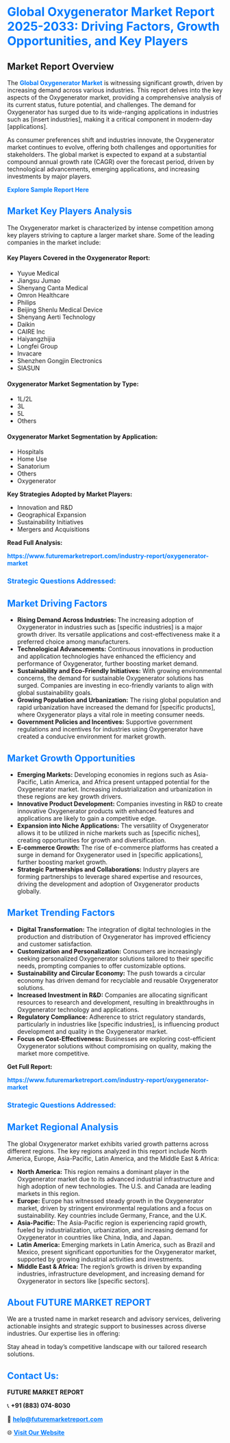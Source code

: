 <h1 style="color: #007BFF;">Global Oxygenerator Market Report 2025-2033: Driving Factors, Growth Opportunities, and Key Players</h1>

<section id="overview">
<h2>Market Report Overview</h2>
<p>The <a href="https://www.futuremarketreport.com/industry-report/oxygenerator-market" style="color: #007BFF; text-decoration: none;"><strong>Global Oxygenerator Market</strong></a> is witnessing significant growth, driven by increasing demand across various industries. This report delves into the key aspects of the Oxygenerator market, providing a comprehensive analysis of its current status, future potential, and challenges. The demand for Oxygenerator has surged due to its wide-ranging applications in industries such as [insert industries], making it a critical component in modern-day [applications].</p>
<p>As consumer preferences shift and industries innovate, the Oxygenerator market continues to evolve, offering both challenges and opportunities for stakeholders. The global market is expected to expand at a substantial compound annual growth rate (CAGR) over the forecast period, driven by technological advancements, emerging applications, and increasing investments by major players.</p>
</section>

<section id="overview">
<p><a href="https://www.futuremarketreport.com/request-sample/reportId=122023" style="color: #007BFF; text-decoration: none;"><strong>Explore Sample Report Here</strong></a></p>
</section>

<section id="key-players">
<h2 style="color: #007BFF;">Market Key Players Analysis</h2>
<p>The Oxygenerator market is characterized by intense competition among key players striving to capture a larger market share. Some of the leading companies in the market include:</p>
<h4>Key Players Covered in the Oxygenerator Report:</h4>
<ul><li>Yuyue Medical</li><li>Jiangsu Jumao</li><li>Shenyang Canta Medical</li><li>Omron Healthcare</li><li>Philips</li><li>Beijing Shenlu Medical Device</li><li>Shenyang Aerti Technology</li><li>Daikin</li><li>CAIRE Inc</li><li>Haiyangzhijia</li><li>Longfei Group</li><li>Invacare</li><li>Shenzhen Gongjin Electronics</li><li>SIASUN</li></ul>
<h4>Oxygenerator Market Segmentation by Type:</h4>
<ul><li>1L/2L</li><li>3L</li><li>5L</li><li>Others</li></ul>

<h4>Oxygenerator Market Segmentation by Application:</h4>
<ul><li>Hospitals</li><li>Home Use</li><li>Sanatorium</li><li>Others</li><li>Oxygenerator</li></ul>
<p><strong>Key Strategies Adopted by Market Players:</strong></p>
<ul>
<li>Innovation and R&D</li>
<li>Geographical Expansion</li>
<li>Sustainability Initiatives</li>
<li>Mergers and Acquisitions</li>
</ul>
</section>

<section>
<p><strong>Read Full Analysis: </strong></p><a href="https://www.futuremarketreport.com/industry-report/oxygenerator-market" style="color: #007BFF; text-decoration: none;"><strong>https://www.futuremarketreport.com/industry-report/oxygenerator-market</strong></a>
<h3 style="color: #007BFF;">Strategic Questions Addressed:</h3>
</section>

<section id="driving-factors">
<h2 style="color: #007BFF;">Market Driving Factors</h2>
<ul>
<li><strong>Rising Demand Across Industries:</strong> The increasing adoption of Oxygenerator in industries such as [specific industries] is a major growth driver. Its versatile applications and cost-effectiveness make it a preferred choice among manufacturers.</li>
<li><strong>Technological Advancements:</strong> Continuous innovations in production and application technologies have enhanced the efficiency and performance of Oxygenerator, further boosting market demand.</li>
<li><strong>Sustainability and Eco-Friendly Initiatives:</strong> With growing environmental concerns, the demand for sustainable Oxygenerator solutions has surged. Companies are investing in eco-friendly variants to align with global sustainability goals.</li>
<li><strong>Growing Population and Urbanization:</strong> The rising global population and rapid urbanization have increased the demand for [specific products], where Oxygenerator plays a vital role in meeting consumer needs.</li>
<li><strong>Government Policies and Incentives:</strong> Supportive government regulations and incentives for industries using Oxygenerator have created a conducive environment for market growth.</li>
</ul>
</section>

<section id="growth-opportunities">
<h2 style="color: #007BFF;">Market Growth Opportunities</h2>
<ul>
<li><strong>Emerging Markets:</strong> Developing economies in regions such as Asia-Pacific, Latin America, and Africa present untapped potential for the Oxygenerator market. Increasing industrialization and urbanization in these regions are key growth drivers.</li>
<li><strong>Innovative Product Development:</strong> Companies investing in R&D to create innovative Oxygenerator products with enhanced features and applications are likely to gain a competitive edge.</li>
<li><strong>Expansion into Niche Applications:</strong> The versatility of Oxygenerator allows it to be utilized in niche markets such as [specific niches], creating opportunities for growth and diversification.</li>
<li><strong>E-commerce Growth:</strong> The rise of e-commerce platforms has created a surge in demand for Oxygenerator used in [specific applications], further boosting market growth.</li>
<li><strong>Strategic Partnerships and Collaborations:</strong> Industry players are forming partnerships to leverage shared expertise and resources, driving the development and adoption of Oxygenerator products globally.</li>
</ul>
</section>

<section id="trending-factors">
<h2 style="color: #007BFF;">Market Trending Factors</h2>
<ul>
<li><strong>Digital Transformation:</strong> The integration of digital technologies in the production and distribution of Oxygenerator has improved efficiency and customer satisfaction.</li>
<li><strong>Customization and Personalization:</strong> Consumers are increasingly seeking personalized Oxygenerator solutions tailored to their specific needs, prompting companies to offer customizable options.</li>
<li><strong>Sustainability and Circular Economy:</strong> The push towards a circular economy has driven demand for recyclable and reusable Oxygenerator solutions.</li>
<li><strong>Increased Investment in R&D:</strong> Companies are allocating significant resources to research and development, resulting in breakthroughs in Oxygenerator technology and applications.</li>
<li><strong>Regulatory Compliance:</strong> Adherence to strict regulatory standards, particularly in industries like [specific industries], is influencing product development and quality in the Oxygenerator market.</li>
<li><strong>Focus on Cost-Effectiveness:</strong> Businesses are exploring cost-efficient Oxygenerator solutions without compromising on quality, making the market more competitive.</li>
</ul>
</section>

<section>
<p><strong>Get Full Report: </strong></p><a href="https://www.futuremarketreport.com/industry-report/oxygenerator-market" style="color: #007BFF; text-decoration: none;"><strong>https://www.futuremarketreport.com/industry-report/oxygenerator-market</strong></a>
<h3 style="color: #007BFF;">Strategic Questions Addressed:</h3>
</section>


<section id="regional-analysis">
<h2 style="color: #007BFF;">Market Regional Analysis</h2>
<p>The global Oxygenerator market exhibits varied growth patterns across different regions. The key regions analyzed in this report include North America, Europe, Asia-Pacific, Latin America, and the Middle East & Africa:</p>
<ul>
<li><strong>North America:</strong> This region remains a dominant player in the Oxygenerator market due to its advanced industrial infrastructure and high adoption of new technologies. The U.S. and Canada are leading markets in this region.</li>
<li><strong>Europe:</strong> Europe has witnessed steady growth in the Oxygenerator market, driven by stringent environmental regulations and a focus on sustainability. Key countries include Germany, France, and the U.K.</li>
<li><strong>Asia-Pacific:</strong> The Asia-Pacific region is experiencing rapid growth, fueled by industrialization, urbanization, and increasing demand for Oxygenerator in countries like China, India, and Japan.</li>
<li><strong>Latin America:</strong> Emerging markets in Latin America, such as Brazil and Mexico, present significant opportunities for the Oxygenerator market, supported by growing industrial activities and investments.</li>
<li><strong>Middle East & Africa:</strong> The region’s growth is driven by expanding industries, infrastructure development, and increasing demand for Oxygenerator in sectors like [specific sectors].</li>
</ul>
</section>

<footer>
<h2 style="color: #007BFF;">About FUTURE MARKET REPORT</h2>
<p>We are a trusted name in market research and advisory services, delivering actionable insights and strategic support to businesses across diverse industries. Our expertise lies in offering:</p>

<p>Stay ahead in today’s competitive landscape with our tailored research solutions.</p>

<h2 style="color: #007BFF;">Contact Us:</h2>
<p><strong>FUTURE MARKET REPORT</strong></p>
<p>📞 <strong>+91 (883) 074-8030</strong></p>
<p>📧 <strong><a href="mailto:help@futuremarketreport.com" style="color: #007BFF;">help@futuremarketreport.com</a></strong></p>
<p>🌐 <strong><a href="https://www.futuremarketreport.com/" style="color: #007BFF;">Visit Our Website</a></strong></p>
</footer>